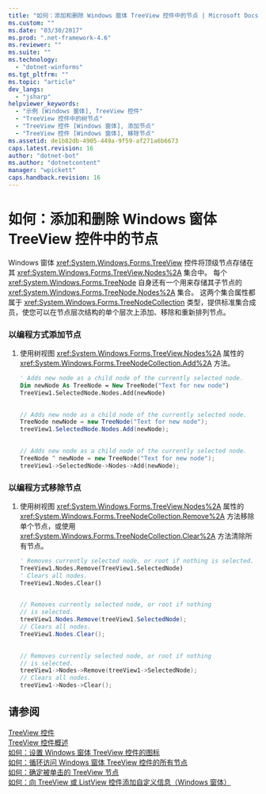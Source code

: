 ```yaml
---
title: "如何：添加和删除 Windows 窗体 TreeView 控件中的节点 | Microsoft Docs"
ms.custom: ""
ms.date: "03/30/2017"
ms.prod: ".net-framework-4.6"
ms.reviewer: ""
ms.suite: ""
ms.technology: 
  - "dotnet-winforms"
ms.tgt_pltfrm: ""
ms.topic: "article"
dev_langs: 
  - "jsharp"
helpviewer_keywords: 
  - "示例 [Windows 窗体], TreeView 控件"
  - "TreeView 控件中的树节点"
  - "TreeView 控件 [Windows 窗体], 添加节点"
  - "TreeView 控件 [Windows 窗体], 移除节点"
ms.assetid: de1b82db-4905-449a-9f59-af271a6b6673
caps.latest.revision: 16
author: "dotnet-bot"
ms.author: "dotnetcontent"
manager: "wpickett"
caps.handback.revision: 16
---
```

# 如何：添加和删除 Windows 窗体 TreeView 控件中的节点
Windows 窗体 <xref:System.Windows.Forms.TreeView> 控件将顶级节点存储在其 <xref:System.Windows.Forms.TreeView.Nodes%2A> 集合中。  每个 <xref:System.Windows.Forms.TreeNode> 自身还有一个用来存储其子节点的 <xref:System.Windows.Forms.TreeNode.Nodes%2A> 集合。  这两个集合属性都属于 <xref:System.Windows.Forms.TreeNodeCollection> 类型，提供标准集合成员，使您可以在节点层次结构的单个层次上添加、移除和重新排列节点。  
  
### 以编程方式添加节点  
  
1.  使用树视图 <xref:System.Windows.Forms.TreeView.Nodes%2A> 属性的 <xref:System.Windows.Forms.TreeNodeCollection.Add%2A> 方法。  
  
    ```vb  
    ' Adds new node as a child node of the currently selected node.  
    Dim newNode As TreeNode = New TreeNode("Text for new node")  
    TreeView1.SelectedNode.Nodes.Add(newNode)  
  
    ```  
  
    ```csharp  
    // Adds new node as a child node of the currently selected node.  
    TreeNode newNode = new TreeNode("Text for new node");  
    treeView1.SelectedNode.Nodes.Add(newNode);  
  
    ```  
  
    ```cpp  
    // Adds new node as a child node of the currently selected node.  
    TreeNode ^ newNode = new TreeNode("Text for new node");  
    treeView1->SelectedNode->Nodes->Add(newNode);  
    ```  
  
### 以编程方式移除节点  
  
1.  使用树视图 <xref:System.Windows.Forms.TreeView.Nodes%2A> 属性的 <xref:System.Windows.Forms.TreeNodeCollection.Remove%2A> 方法移除单个节点，或使用 <xref:System.Windows.Forms.TreeNodeCollection.Clear%2A> 方法清除所有节点。  
  
    ```vb  
    ' Removes currently selected node, or root if nothing is selected.  
    TreeView1.Nodes.Remove(TreeView1.SelectedNode)  
    ' Clears all nodes.  
    TreeView1.Nodes.Clear()  
  
    ```  
  
    ```csharp  
    // Removes currently selected node, or root if nothing   
    // is selected.  
    treeView1.Nodes.Remove(treeView1.SelectedNode);  
    // Clears all nodes.  
    TreeView1.Nodes.Clear();  
  
    ```  
  
    ```cpp  
    // Removes currently selected node, or root if nothing  
    // is selected.  
    treeView1->Nodes->Remove(treeView1->SelectedNode);  
    // Clears all nodes.  
    treeView1->Nodes->Clear();  
    ```  
  
## 请参阅  
 [TreeView 控件](../../../../docs/framework/winforms/controls/treeview-control-windows-forms.md)   
 [TreeView 控件概述](../../../../docs/framework/winforms/controls/treeview-control-overview-windows-forms.md)   
 [如何：设置 Windows 窗体 TreeView 控件的图标](../../../../docs/framework/winforms/controls/how-to-set-icons-for-the-windows-forms-treeview-control.md)   
 [如何：循环访问 Windows 窗体 TreeView 控件的所有节点](../../../../docs/framework/winforms/controls/how-to-iterate-through-all-nodes-of-a-windows-forms-treeview-control.md)   
 [如何：确定被单击的 TreeView 节点](../../../../docs/framework/winforms/controls/how-to-determine-which-treeview-node-was-clicked-windows-forms.md)   
 [如何：向 TreeView 或 ListView 控件添加自定义信息（Windows 窗体）](../../../../docs/framework/winforms/controls/add-custom-information-to-a-treeview-or-listview-control-wf.md)